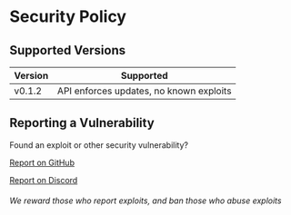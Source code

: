 # Security Policy

## Supported Versions


| Version      | Supported          |
| -------      | ------------------ |
| v0.1.2 |  API enforces updates, no known exploits   |

## Reporting a Vulnerability

Found an exploit or other security vulnerability? 

[Report on GitHub](https://github.com/afkvido-development/MessageEngineLITE/issues/new?assignees=&labels=Bug%2C+Exploit%2C+High+Priority&template=exploit-report.md&title=%5BE%5D+title)

[Report on Discord](https://disboard.org/server/893975758677086238)

###### We reward those who report exploits, and ban those who abuse exploits
